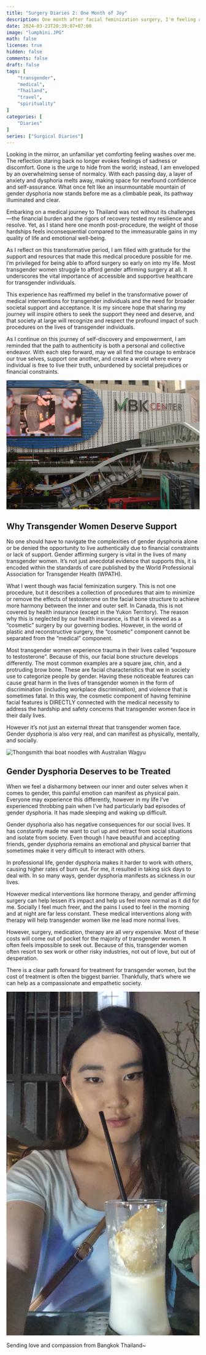 ```yaml
---
title: "Surgery Diaries 2: One Month of Joy"
description: One month after facial feminization surgery, I'm feeling a lot better.  As I gaze into the mirror, I ponder questions about what this experience has taught me about the importance of medical treatment for transgender women.  This post deals with some heavy content, so there are some images I took while out and about in Bangkok offering you a nice break in between sections.
date: 2024-03-23T20:39:07+07:00
image: "lumphini.JPG"
math: false
license: true
hidden: false
comments: false
draft: false
tags: [
    "transgender",
    "medical",
    "Thailand",
    "travel",
    "spirituality"
]
categories: [
    "Diaries"
]
series: ["Surgical Diaries"]
---
```


Looking in the mirror, an unfamiliar yet comforting feeling washes over me. The reflection staring back no longer evokes feelings of sadness or discomfort. Gone is the urge to hide from the world; instead, I am enveloped by an overwhelming sense of normalcy. With each passing day, a layer of anxiety and dysphoria melts away, making space for newfound confidence and self-assurance. What once felt like an insurmountable mountain of gender dysphoria now stands before me as a climbable peak, its pathway illuminated and clear.

Embarking on a medical journey to Thailand was not without its challenges—the financial burden and the rigors of recovery tested my resilience and resolve. Yet, as I stand here one month post-procedure, the weight of those hardships feels inconsequential compared to the immeasurable gains in my quality of life and emotional well-being.

As I reflect on this transformative period, I am filled with gratitude for the support and resources that made this medical procedure possible for me. I’m privileged for being able to afford surgery so early on into my life. Most transgender women struggle to afford gender affirming surgery at all.  It underscores the vital importance of accessible and supportive healthcare for transgender individuals.

This experience has reaffirmed my belief in the transformative power of medical interventions for transgender individuals and the need for broader societal support and acceptance. It is my sincere hope that sharing my journey will inspire others to seek the support they need and deserve, and that society at large will recognize and respect the profound impact of such procedures on the lives of transgender individuals.

As I continue on this journey of self-discovery and empowerment, I am reminded that the path to authenticity is both a personal and collective endeavor. With each step forward, may we all find the courage to embrace our true selves, support one another, and create a world where every individual is free to live their truth, unburdened by societal prejudices or financial constraints.

![MBK Center in Bangkok Thailand](MBK.JPG)

## Why Transgender Women Deserve Support
No one should have to navigate the complexities of gender dysphoria alone or be denied the opportunity to live authentically due to financial constraints or lack of support.  Gender affirming surgery is vital in the lives of many transgender women.  It’s not just anecdotal evidence that supports this, it is encoded within the standards of care published by the World Professional Association for Transgender Health (WPATH).

What I went though was facial feminization surgery.  This is not one procedure, but it describes a collection of procedures that aim to minimize or remove the effects of testosterone on the facial bone structure to achieve more harmony between the inner and outer self.  In Canada, this is not covered by health insurance (except in the Yukon Territory).  The reason why this is neglected by our health insurance, is that it is viewed as a “cosmetic” surgery by our governing bodies.  However, in the world of plastic and reconstructive surgery, the “cosmetic” component cannot be separated from the “medical” component.

Most transgender women experience trauma in their lives called “exposure to testosterone”.  Because of this, our facial bone structure develops differently.  The most common examples are a square jaw, chin, and a protruding brow bone.  These are facial characteristics that we in society use to categorize people by gender.  Having these noticeable features can cause great harm in the lives of transgender women in the form of discrimination (including workplace discrimination), and violence that is sometimes fatal.  In this way, the cosmetic component of having feminine facial features is DIRECTLY connected with the medical necessity to address the hardship and safety concerns that transgender women face in their daily lives.

However it’s not just an external threat that transgender women face.  Gender dysphoria is also very real, and can manifest as physically, mentally, and socially.

![Thongsmith thai boat noodles with Australian Wagyu](thongsmith.JPG)

## Gender Dysphoria Deserves to be Treated
When we feel a disharmony between our inner and outer selves when it comes to gender, this painful emotion can manifest as physical pain.  Everyone may experience this differently, however in my life I‘ve experienced throbbing pain when I’ve had particularly bad episodes of gender dysphoria.  It has made sleeping and waking up difficult.

Gender dysphoria also has negative consequences for our social lives.  It has constantly made me want to curl up and retract from social situations and isolate from society.  Even though I have beautiful and accepting friends, gender dysphoria remains an emotional and physical barrier that sometimes make it very difficult to interact with others.

In professional life, gender dysphoria makes it harder to work with others, causing higher rates of burn out.  For me, it resulted in taking sick days to deal with.  In so many ways, gender dysphoria manifests as sickness in our lives. 

However medical interventions like hormone therapy, and gender affirming surgery can help lessen it’s impact and help us feel more normal as it did for me.  Socially I feel much freer, and the pains I used to feel in the morning and at night are far less constant.  These medical interventions along with therapy will help transgender women like me lead more normal lives.

However, surgery, medication, therapy are all very expensive.  Most of these costs will come out of pocket for the majority of transgender women.  It often feels impossible to seek out.  Because of this, transgender women often resort to sex work or other risky industries, not out of love, but out of desperation.  

There is a clear path forward for treatment for transgender women, but the cost of treatment is often the biggest barrier.  Thankfully, that’s where we can help as a compassionate and empathetic society.  


![Me having a drink at a rooftop bar during happy hour](me-drinking.jpg)

Sending love and compassion from Bangkok Thailand~
